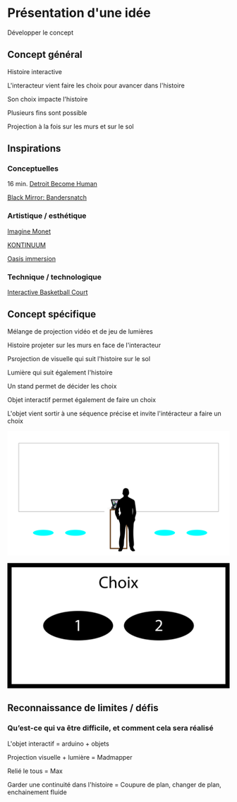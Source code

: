 # Présentation d'une idée

Développer le concept

## Concept général 
Histoire interactive

L'interacteur vient faire les choix pour avancer dans l'histoire

Son choix impacte l'histoire

Plusieurs fins sont possible

Projection à la fois sur les murs et sur le sol

## Inspirations 
### Conceptuelles 
16 min. [Detroit Become Human](https://www.youtube.com/watch?v=t3cLDDwLeJA)

[Black Mirror: Bandersnatch](https://www.youtube.com/watch?v=VNw9DAwp2Kk)

### Artistique / esthétique  
[Imagine Monet](https://artipelag.se/en/at-artipelag/imagine-monet-the-immersive-exhibition/)

[KONTINUUM](https://www.youtube.com/watch?v=J0eAyYpBJnw&t=89s)

[Oasis immersion](https://www.youtube.com/watch?v=FmGiMxb89Jg)


### Technique / technologique  
[Interactive Basketball Court](https://www.youtube.com/watch?v=LPBqB9O0gPo)

## Concept spécifique  

Mélange de projection vidéo et de jeu de lumières

Histoire projeter sur les murs en face de l'interacteur

Psrojection de visuelle qui suit l'histoire sur le sol

Lumière qui suit également l'histoire

Un stand permet de décider les choix

Objet interactif permet également de faire un choix

L'objet vient sortir à une séquence précise et invite l'intéracteur a faire un choix

![Exemple interaction](media/experience.png)

![Exemple app](media/choix.png)

## Reconnaissance de limites / défis 

### Qu’est-ce qui va être difficile, et comment cela sera réalisé 

L'objet interactif = arduino + objets

Projection visuelle + lumière = Madmapper 

Relié le tous = Max

Garder une continuité dans l'histoire = Coupure de plan, changer de plan, enchainement fluide








